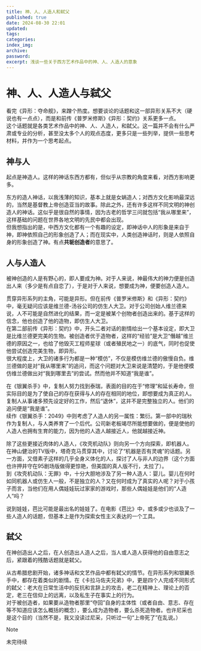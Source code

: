 ```yaml
---
title: 神、人、人造人和弑父
published: true
date: 2024-08-30 22:01
updated: 
tags: 
categories: 
index_img: 
archive: 
password: 
excerpt: 浅谈一些关于西方艺术作品中的神、人、人造人的意象
---
```


<!-- TODO: not finished -->
# 神、人、人造人与弑父
看完《异形：夺命舰》，来蹭个热度。想要谈论的话题和这一部异形关系不大（硬说也有一点点），而是和前传《普罗米修斯》《异形：契约》关系更多一点。  
这个话题就是各类艺术作品中的神、人、人造人，和弑父。这一篇并不会有什么严肃或专业的分析，甚至没太多个人的观点态度，更多只是一些列举，提供一些思考材料，并作为一个思考起点。

## 神与人
起点是神造人。这样的神话东西方都有，但似乎从宗教的角度来看，对西方影响更多。

东方的造人神话，以我浅薄的知识，基本上就是女娲造人；对西方文化影响最深远的，当然是基督教上帝创造亚当的故事。除此之外，还有许多这样不同文明的神创造人的神话。这似乎是很自然的事情，因为古老的哲学三问就包括“我从哪里来”，这样基础的问题在世界各地文明的先民中都会出现。  
但我想指出的是，中西方文化都有一个有趣的设定，即神话中人的形象是来自于神，即神依照自己的形象创造了人；而在现实中，人类创造神话时，则是人依照自身的形象创造了神。有点**共轭创造者**的意思了。

## 人与人造人
被神创造的人是有野心的，即人要成为神。对于人来说，神最伟大的神力便是创造出人来（多少是有点自恋了），于是对于人来说，想要成为神，便要创造人造人。

贯穿异形系列的主角，可能是异形。但在前传《普罗米修斯》和《异形：契约》中，毫无疑问应该是维兰德-汤谷公司的仿生人大卫。对于公司创始人维兰德来说，人不可能是自然进化的结果，而一定是被某个创物者创造出来的。基于这样的信念，他也创造了他的造物，即仿生人大卫。  
在第二部前传《异形：契约》中，开头二者对话的剧情给出一个基本设定，即大卫是比维兰德更完美的生物。被创造者优于造物者，这样的“经验”是大卫“僭越”维兰德的原因之一，也给了他毁灭工程师星球（或者殖民地之一）的底气，同时也促使他尝试创造完美生物，即异形。  
很大程度上，大卫的诸多行为都是一种“模仿”，不仅是模仿维兰德的傲慢自负。维兰德做的是对“我从哪里来”的追问，而这个问题对大卫来说是清楚的，于是他便模仿维兰德做出对“我到哪里去”的尝试。然而他并不知道“我是谁”。

在《银翼杀手》中，复制人努力找到泰瑞，表面的目的在于“修理”和延长寿命，但实际目的是为了使自己的存在获得与人的存在相同的地位，即想要成为真正的人。复制人从事诸多预先设定好的工作，然后“退休”，这并不是完整独立的人。他们的追问便是“我是谁”。  
续作《银翼杀手：2049》中则考虑了人造人的另一属性：繁衍。第一部中的瑞秋作为复制人，与人类养育了一个后代。公司新老板竭尽所能想要做的，便是使他的人造人也拥有生育的能力，因为他的人造人越接近人，他就越接近神。

除了这些更接近肉体的人造人，《攻壳机动队》则向另一个方向探索，即机器人。在神山健治的TV版中，塔奇克马贯穿其中，讨论了“机器是否有灵魂”的话题。另一方面，又借素子这样的几乎全身义体化的人，探讨了人与非人的边界（这个方面也许押井守在95剧场版做得更惊艳，但美国的真人版不行，太拉了）。  
到《攻壳机动队：无罪》中，十分大胆地涉及了另一种人造人：婴儿。婴儿在何时如同机器人或仿生人一般，不是独立的人？又在何时成为了真实的人呢？对于小孩子而言，当他们在用人偶娃娃玩过家家的游戏时，那些人偶娃娃是他们的“人造人”吗？

说到娃娃，芭比可能是最出名的娃娃了。在电影《芭比》中，或多或少也谈及了一些人造人的话题，但基本上是作为探索女性主义表达的一个工具。
## 弑父
在神创造出人之后，在人创造出人造人之后，当人或人造人获得他的自由意志之后，紧跟着的残酷话题就是弑父。

从古希腊悲剧开始，诸多神话和文艺作品中都有弑父的情节。在异形系列和银翼杀手中，都存在着类似的剧情。在《卡拉马佐夫兄弟》中，更是四个人完成不同形式的弑父：老大在日常生活中的反抗和言辞上的攻击，老二在精神上、理论上的否定，老三在信仰上的远离，以及私生子在事实上的行为。  
对于被创造者，如果要从造物者那里“夺回”自身的主体性（或者自由、意志、存在等不知道应该怎么概括的概念），要么成为造物者，要么杀死造物者。也许尼采也是这个目的（当然不是，我又没读过尼采，只听过一句“上帝死了”在乱说。）

> [!note]
> 未完待续